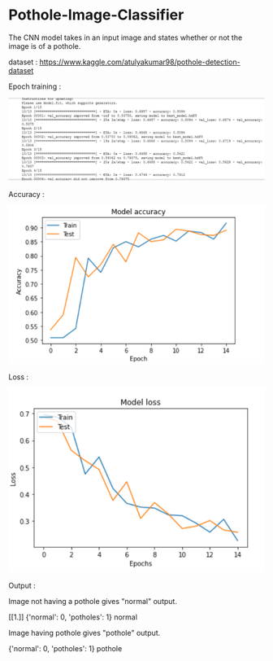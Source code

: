# Pothole-Image-Classifier
The CNN model takes in an input image and states whether or not the image is of a pothole. 


dataset : https://www.kaggle.com/atulyakumar98/pothole-detection-dataset

Epoch training : 


![Vaccine Usage Distribution](https://github.com/Yagna24/Pothole-Image-Classifier/blob/main/pot_img/epoch.png?raw=true)


Accuracy :

![Vaccine Usage Distribution](https://github.com/Yagna24/Pothole-Image-Classifier/blob/main/pot_img/accuracy.png?raw=true)

Loss : 

![Vaccine Usage Distribution](https://github.com/Yagna24/Pothole-Image-Classifier/blob/main/pot_img/loss.png?raw=true)

Output  :

Image not having a pothole gives "normal" output. 

[[1.]]
{'normal': 0, 'potholes': 1}
normal



Image having pothole gives "pothole"  output.

{'normal': 0, 'potholes': 1}
pothole
